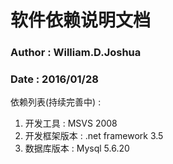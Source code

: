 # 软件依赖说明文档

### Author : William.D.Joshua
### Date : 2016/01/28

依赖列表(持续完善中) :

1. 开发工具 : MSVS 2008
2. 开发框架版本 : .net framework 3.5
3. 数据库版本 : Mysql 5.6.20
